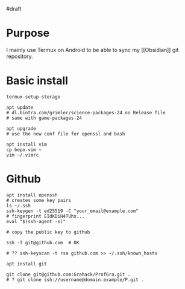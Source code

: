 #draft

# Purpose

I mainly use Termux on Android to be able to sync my [[Obsidian]] git repository.

# Basic install

```
termux-setup-storage

apt update
# dl.bintra.com/grimler/science-packages-24 no Release file
# same with game-packages-24

apt upgrade
# use the new conf file for openssl and bash

apt install vim
cp bepo.vim ~
vim ~/.vimrc
```

# Github

```
apt install openssh
# creates some key pairs
ls ~/.ssh
ssh-keygen -t ed25519 -C "your_email@example.com"
# fingerprint EIdKDiH4TUhx...
eval "$(ssh-agent -s)"

# copy the public key to github

ssh -T git@github.com  # OK

# ?? ssh-keyscan -t rsa github.com >> ~/.ssh/known_hosts

apt install git

git clone git@github.com:Grahack/ProfGra.git .
# ? git clone ssh://username@domain.example/P.git .
```

